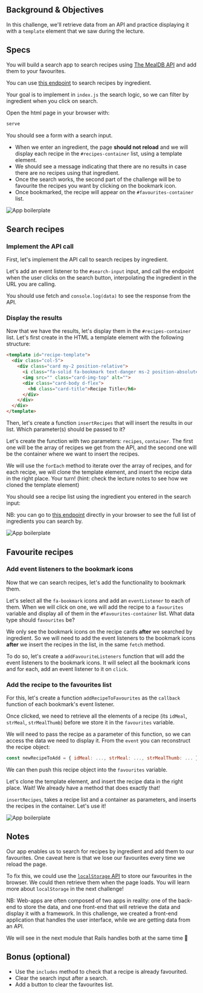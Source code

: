 ## Background & Objectives

In this challenge, we'll retrieve data from an API and practice displaying it with a `template` element that we saw during the lecture.

## Specs

You will build a search app to search recipes using [The MealDB API](https://www.themealdb.com/api.php) and add them to your favourites.

You can use [this endpoint](https://www.themealdb.com/api.php#:~:text=Filter%20by%20main%20ingredient) to search recipes by ingredient.

Your goal is to implement in `index.js` the search logic, so we can filter by ingredient when you click on search.

Open the html page in your browser with:

```bash
serve
```

You should see a form with a search input.

- When we enter an ingredient, the page **should not reload** and we will display each recipe in the `#recipes-container` list, using a template element.
- We should see a message indicating that there are no results in case there are no recipes using that ingredient.
- Once the search works, the second part of the challenge will be to favourite the recipes you want by clicking on the bookmark icon.
- Once bookmarked, the recipe will appear on the `#favourites-container` list.

![App  boilerplate](https://raw.githubusercontent.com/lewagon/fullstack-images/master/frontend/ajax-recipe-book-1.png)

## Search recipes

### Implement the API call

First, let's implement the API call to search recipes by ingredient.

Let's add an event listener to the `#search-input` input, and call the endpoint when the user clicks on the search button, interpolating the ingredient in the URL you are calling.

You should use fetch and `console.log(data)` to see the response from the API.

### Display the results

Now that we have the results, let's display them in the `#recipes-container` list.
Let's first create in the HTML a template element with the following structure:

```html
<template id="recipe-template">
  <div class="col-5">
    <div class="card my-2 position-relative">
      <i class="fa-solid fa-bookmark text-danger ms-2 position-absolute top-0 end-0 p-2 fs-4"></i>
      <img src="" class="card-img-top" alt="">
      <div class="card-body d-flex">
        <h6 class="card-title">Recipe Title</h6>
      </div>
    </div>
  </div>
</template>
```

Then, let's create a function `insertRecipes` that will insert the results in our list. Which parameter(s) should be passed to it?

Let's create the function with two parameters: `recipes`, `container`. The first one will be the array of recipes we get from the API, and the second one will be the container where we want to insert the recipes.

We will use the `forEach` method to iterate over the array of recipes, and for each recipe, we will clone the template element, and insert the recipe data in the right place. Your turn! (hint: check the lecture notes to see how we cloned the template element)

You should see a recipe list using the ingredient you entered in the search input:

NB: you can go to [this endpoint](https://www.themealdb.com/api/json/v1/1/list.php?i=list) directly in your browser to see the full list of ingredients you can search by.

![App  boilerplate](https://raw.githubusercontent.com/lewagon/fullstack-images/master/frontend/ajax-recipe-book-2.png)

## Favourite recipes

### Add event listeners to the bookmark icons

Now that we can search recipes, let's add the functionality to bookmark them.

Let's select all the `fa-bookmark` icons and add an `eventListener` to each of them. When we will click on one, we will add the recipe to a `favourites` variable and display all of them in the `#favourites-container` list. What data type should `favourites` be?

We only see the bookmark icons on the recipe cards **after** we searched by ingredient. So we will need to add the event listeners to the bookmark icons **after** we insert the recipes in the list, in the same `fetch` method.

To do so, let's create a `addFavouriteListeners` function that will add the event listeners to the bookmark icons. It will select all the bookmark icons and for each, add an event listener to it on `click`.

### Add the recipe to the favourites list

For this, let's create a function `addRecipeToFavourites` as the `callback` function of each bookmark's event listener.

Once clicked, we need to retrieve all the elements of a recipe (its `idMeal`, `strMeal`, `strMealThumb`) before we store it in the `favourites` variable.

We will need to pass the recipe as a parameter of this function, so we can access the data we need to display it. From the `event` you can reconstruct the recipe object:

```js
const newRecipeToAdd = { idMeal: ..., strMeal: ..., strMealThumb: ... };
```

We can then push this recipe object into the `favourites` variable.

Let's clone the template element, and insert the recipe data in the right place. Wait! We already have a method that does exactly that!

`insertRecipes`, takes a recipe list and a container as parameters, and inserts the recipes in the container. Let's use it!

![App  boilerplate](https://raw.githubusercontent.com/lewagon/fullstack-images/master/frontend/ajax-recipe-book-3.png)

## Notes

Our app enables us to search for recipes by ingredient and add them to our favourites. One caveat here is that we lose our favourites every time we reload the page.

To fix this, we could use the [`localStorage` API](https://developer.mozilla.org/en-US/docs/Web/API/Window/localStorage) to store our favourites in the browser. We could then retrieve them when the page loads. You will learn more about `localStorage` in the next challenge!

NB: Web-apps are often composed of two apps in reality: one of the back-end to store the data, and one front-end that will retrieve the data and display it with a framework. In this challenge, we created a front-end application that handles the user interface, while we are getting data from an API.

We will see in the next module that Rails handles both at the same time 💪

## Bonus (optional)

- Use the `includes` method to check that a recipe is already favourited.
- Clear the search input after a search.
- Add a button to clear the favourites list.
